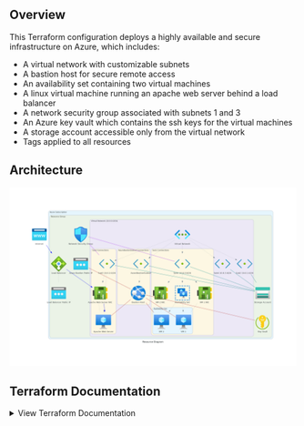 ## Overview

This Terraform configuration deploys a highly available and secure infrastructure on Azure, which includes:

- A virtual network with customizable subnets
- A bastion host for secure remote access 
- An availability set containing two virtual machines
- A linux virtual machine running an apache web server behind a load balancer
- A network security group associated with subnets 1 and 3
- An Azure key vault which contains the ssh keys for the virtual machines
- A storage account accessible only from the virtual network
- Tags applied to all resources

## Architecture

![Resource Diagram](./.diagram/resource_diagram.png)


## Terraform Documentation
<details>
<summary>View Terraform Documentation</summary>

## Requirements

| Name | Version |
|------|---------|
| <a name="requirement_azurerm"></a> [azurerm](#requirement\_azurerm) | ~> 4.0 |
| <a name="requirement_random"></a> [random](#requirement\_random) | ~> 3.0 |  
| <a name="requirement_tls"></a> [tls](#requirement\_tls) | ~> 4.0 |

## Providers

| Name | Version |
|------|---------|
| <a name="provider_azurerm"></a> [azurerm](#provider\_azurerm) | 4.13.0 |
| <a name="provider_random"></a> [random](#provider\_random) | 3.6.3 |
| <a name="provider_tls"></a> [tls](#provider\_tls) | 4.0.6 |

## Modules

No modules.

## Resources

| Name | Type |
|------|------|
| [azurerm_availability_set.avset](https://registry.terraform.io/providers/hashicorp/azurerm/latest/docs/resources/availability_set) | resource |
| [azurerm_bastion_host.bastion](https://registry.terraform.io/providers/hashicorp/azurerm/latest/docs/resources/bastion_host) | resource |
| [azurerm_key_vault.kv](https://registry.terraform.io/providers/hashicorp/azurerm/latest/docs/resources/key_vault) | resource |
| [azurerm_key_vault_secret.apache](https://registry.terraform.io/providers/hashicorp/azurerm/latest/docs/resources/key_vault_secret) | resource |
| [azurerm_key_vault_secret.vm](https://registry.terraform.io/providers/hashicorp/azurerm/latest/docs/resources/key_vault_secret) | resource |
| [azurerm_lb.lb](https://registry.terraform.io/providers/hashicorp/azurerm/latest/docs/resources/lb) | resource |
| [azurerm_lb_backend_address_pool.lb_be_pool](https://registry.terraform.io/providers/hashicorp/azurerm/latest/docs/resources/lb_backend_address_pool) | resource |
| [azurerm_lb_probe.lb_probe](https://registry.terraform.io/providers/hashicorp/azurerm/latest/docs/resources/lb_probe) | resource |
| [azurerm_lb_rule.lb_rule](https://registry.terraform.io/providers/hashicorp/azurerm/latest/docs/resources/lb_rule) | resource |
| [azurerm_linux_virtual_machine.apache](https://registry.terraform.io/providers/hashicorp/azurerm/latest/docs/resources/linux_virtual_machine) | resource |
| [azurerm_linux_virtual_machine.vm](https://registry.terraform.io/providers/hashicorp/azurerm/latest/docs/resources/linux_virtual_machine) | resource |
| [azurerm_network_interface.apache_nic](https://registry.terraform.io/providers/hashicorp/azurerm/latest/docs/resources/network_interface) | resource |
| [azurerm_network_interface.nic](https://registry.terraform.io/providers/hashicorp/azurerm/latest/docs/resources/network_interface) | resource |
| [azurerm_network_interface_backend_address_pool_association.apache_assoc](https://registry.terraform.io/providers/hashicorp/azurerm/latest/docs/resources/network_interface_backend_address_pool_association) | resource |
| [azurerm_network_security_group.nsg](https://registry.terraform.io/providers/hashicorp/azurerm/latest/docs/resources/network_security_group) | resource |
| [azurerm_network_security_rule.allow_http](https://registry.terraform.io/providers/hashicorp/azurerm/latest/docs/resources/network_security_rule) | resource |
| [azurerm_network_security_rule.allow_ssh](https://registry.terraform.io/providers/hashicorp/azurerm/latest/docs/resources/network_security_rule) | resource |
| [azurerm_public_ip.bastion](https://registry.terraform.io/providers/hashicorp/azurerm/latest/docs/resources/public_ip) | resource |
| [azurerm_public_ip.lb_pip](https://registry.terraform.io/providers/hashicorp/azurerm/latest/docs/resources/public_ip) | resource |
| [azurerm_resource_group.rg](https://registry.terraform.io/providers/hashicorp/azurerm/latest/docs/resources/resource_group) | resource |
| [azurerm_storage_account.storage](https://registry.terraform.io/providers/hashicorp/azurerm/latest/docs/resources/storage_account) | resource |
| [azurerm_subnet.bastion](https://registry.terraform.io/providers/hashicorp/azurerm/latest/docs/resources/subnet) | resource |
| [azurerm_subnet.subnet](https://registry.terraform.io/providers/hashicorp/azurerm/latest/docs/resources/subnet) | resource |
| [azurerm_subnet_network_security_group_association.allow_http_subnet3](https://registry.terraform.io/providers/hashicorp/azurerm/latest/docs/resources/subnet_network_security_group_association) | resource |
| [azurerm_subnet_network_security_group_association.allow_ssh_subnet1](https://registry.terraform.io/providers/hashicorp/azurerm/latest/docs/resources/subnet_network_security_group_association) | resource |
| [azurerm_virtual_network.vnet](https://registry.terraform.io/providers/hashicorp/azurerm/latest/docs/resources/virtual_network) | resource |
| [random_bytes.random](https://registry.terraform.io/providers/hashicorp/random/latest/docs/resources/bytes) | resource |
| [tls_private_key.apache_ssh](https://registry.terraform.io/providers/hashicorp/tls/latest/docs/resources/private_key) | resource |
| [tls_private_key.vm_ssh](https://registry.terraform.io/providers/hashicorp/tls/latest/docs/resources/private_key) | resource |
| [azurerm_client_config.current](https://registry.terraform.io/providers/hashicorp/azurerm/latest/docs/data-sources/client_config) | data source |

## Inputs

| Name | Description | Type | Default | Required |
|------|-------------|------|---------|:--------:|
| <a name="input_environment"></a> [environment](#input\_environment) | Environment | `string` | n/a | yes |
| <a name="input_location"></a> [location](#input\_location) | Location | `string` | n/a | yes |
| <a name="input_project_name"></a> [project\_name](#input\_project\_name) | Project Name | `string` | n/a | yes |
| <a name="input_subscription_id"></a> [subscription\_id](#input\_subscription\_id) | Subscription ID | `string` | n/a | yes |
| <a name="input_virtual_network_config"></a> [virtual\_network\_config](#input\_virtual\_network\_config) | The configuration for the virtual network. | <pre>object({<br/>    base_cidr    = string<br/>    subnet_count = number<br/>  })</pre> | n/a | yes |

## Outputs

No outputs.
</details>
